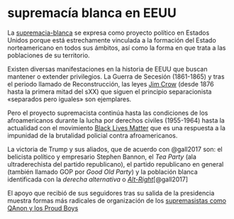 # supremacía blanca en EEUU

La [supremacia-blanca](supremacia-blanca.md) se expresa como proyecto político en Estados Unidos porque está estrechamente vinculada a la formación del Estado norteamericano en todos sus ámbitos, así como la forma en que trata a las poblaciones de su territorio.

Existen diversas manifestaciones en la historia de EEUU que buscan mantener o extender privilegios. La Guerra de Secesión (1861-1865) y tras el periodo llamado de Reconstrucción, las leyes [Jim Crow](https://es.wikipedia.org/wiki/Leyes_Jim_Crow) (desde 1876 hasta la primera mitad del sXX) que siguen el principio separacionista «separados pero iguales» son ejemplares.

Pero el proyecto supremacista continúa hasta las condiciones de los afroamericanos durante la lucha por derechos civiles (1955-1964) hasta la actualidad con el movimiento [Black Lives Matter](https://es.wikipedia.org/wiki/Black_Lives_Matter) que es una respuesta a la impunidad de la brutalidad policial contra afroamericanos.

La victoria de Trump y sus aliados, que de acuerdo con @gall2017 son: el belicista político y empresario Stephen Bannon, el *Tea Party* (ala ultraderechista del partido republicano), el partido republicano en general (también llamado GOP por *Good Old Party*) y la población blanca identificada con la *derecha alternativa* o [*Alt-Right*](https://www.perplexity.ai/search/33e0aa24-8ecc-4be1-b149-9a0aee85f71f)[@gall2017]

El apoyo que recibió de sus seguidores tras su salida de la presidencia muestra formas más radicales de organización de los [supremasistas como QAnon y los Proud Boys](https://www.perplexity.ai/search/924f7643-e0de-4b1d-898d-56468652a8e2?s=u)
